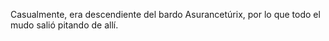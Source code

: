 Casualmente, era descendiente del bardo Asurancetúrix, por lo que todo el mudo salió pitando de allí.
